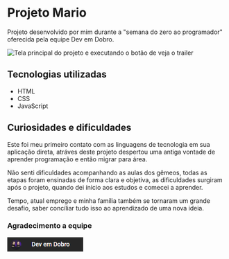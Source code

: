 # Projeto Mario
Projeto desenvolvido por mim durante a "semana do zero ao programador" oferecida pela equipe Dev em Dobro.



<img src="./p-mario.gif" alt="Tela principal do projeto e executando o botão de veja o trailer">

## Tecnologias utilizadas
- HTML
- CSS
- JavaScript

## Curiosidades e dificuldades
Este foi meu primeiro contato com as linguagens de tecnologia em sua aplicação direta, atráves deste projeto despertou uma antiga vontade de aprender programação e então migrar para área.

Não senti dificuldades acompanhando as aulas dos gêmeos, todas as etapas foram ensinadas de forma clara e objetiva, as dificuldades surgiram após o projeto, quando dei ínicio aos estudos e comecei a aprender. 

Tempo, atual emprego e minha família também se tornaram um grande desafio, saber concíliar tudo isso ao aprendizado de uma nova ideia.


### Agradecimento a equipe
[<img src="img-canal-dev.png">](https://www.youtube.com/@DevemDobro) 